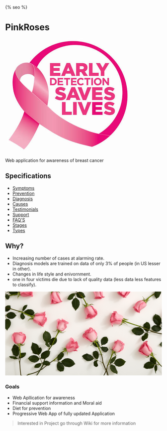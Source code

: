 {% seo %}
# PinkRoses

![Breast Cancer](images/images.jpeg)

Web application for awareness of breast cancer


## Specifications

* [Symptoms](https://github.com/Saichethan/PinkRoses/blob/master/wiki/Symptoms.md)
* [Prevention](https://github.com/Saichethan/PinkRoses/blob/master/wiki/Prevention.md)
* [Diagnosis](https://github.com/Saichethan/PinkRoses/blob/master/wiki/Diagnosis.md)
* [Causes](https://github.com/Saichethan/PinkRoses/blob/master/wiki/Causes.md)
* [Testimonials](https://github.com/Saichethan/PinkRoses/wiki/Testimonials)
* [Support](https://github.com/Saichethan/PinkRoses/wiki/Support)
* [FAQ'S](https://github.com/Saichethan/PinkRoses/wiki/FAQ'S)
* [Stages](https://github.com/Saichethan/PinkRoses/blob/master/wiki/Stages.md)
* [Types](https://github.com/Saichethan/PinkRoses/blob/master/wiki/Types.md)



## Why?

* Increasing number of cases at alarming rate.
* Diagnosis models are trained on data of only 3% of people (in US lesser in other).
* Changes in life style and enivornment.
* one in four victims die due to lack of quality data (less data less features to classify).

![Pink Roses](images/roses.png)
### Goals

* Web Apllication for awareness 
* Financial support information and Moral aid
* Diet for prevention
* Progressive Web App of fully updated Application 


> Interested in Project go through Wiki for more information
